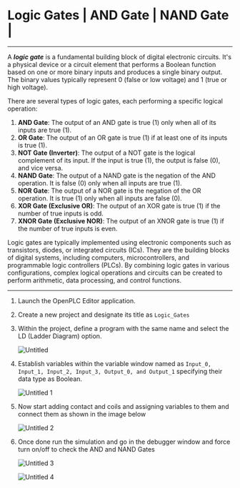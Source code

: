 # Logic Gates | AND Gate | NAND Gate |

---

A ***logic gate*** is a fundamental building block of digital electronic circuits. It's a physical device or a circuit element that performs a Boolean function based on one or more binary inputs and produces a single binary output. The binary values typically represent 0 (false or low voltage) and 1 (true or high voltage).

There are several types of logic gates, each performing a specific logical operation:

1. **AND Gate**: The output of an AND gate is true (1) only when all of its inputs are true (1).
2. **OR Gate**: The output of an OR gate is true (1) if at least one of its inputs is true (1).
3. **NOT Gate (Inverter)**: The output of a NOT gate is the logical complement of its input. If the input is true (1), the output is false (0), and vice versa.
4. **NAND Gate**: The output of a NAND gate is the negation of the AND operation. It is false (0) only when all inputs are true (1).
5. **NOR Gate**: The output of a NOR gate is the negation of the OR operation. It is true (1) only when all inputs are false (0).
6. **XOR Gate (Exclusive OR)**: The output of an XOR gate is true (1) if the number of true inputs is odd.
7. **XNOR Gate (Exclusive NOR)**: The output of an XNOR gate is true (1) if the number of true inputs is even.

Logic gates are typically implemented using electronic components such as transistors, diodes, or integrated circuits (ICs). They are the building blocks of digital systems, including computers, microcontrollers, and programmable logic controllers (PLCs). By combining logic gates in various configurations, complex logical operations and circuits can be created to perform arithmetic, data processing, and control functions.

---

1. Launch the OpenPLC Editor application.
2. Create a new project and designate its title as `Logic_Gates`
3. Within the project, define a program with the same name and select the LD (Ladder Diagram) option.
    
    ![Untitled](https://github.com/virajdesai0309/OpenPLC_Tutorials/assets/87890409/a33aaf36-9ce9-4e7c-80b4-e66bd0fe0711)
    
4. Establish variables within the variable window named as `Input_0, Input_1, Input_2, Input_3, Output_0, and Output_1` specifying their data type as Boolean.
    
   ![Untitled 1](https://github.com/virajdesai0309/OpenPLC_Tutorials/assets/87890409/611893f6-7b9d-4eaf-a576-1074bcb15705)
    
5. Now start adding contact and coils and assigning variables to them and connect them as shown in the image below
    
    ![Untitled 2](https://github.com/virajdesai0309/OpenPLC_Tutorials/assets/87890409/680f5ec2-242b-4d52-bb76-f3acc96a9034)

6. Once done run the simulation and go in the debugger window and force turn on/off to check the AND and NAND Gates
    
    ![Untitled 3](https://github.com/virajdesai0309/OpenPLC_Tutorials/assets/87890409/444e77bc-9b3d-44e5-a998-1d6f6353d6e9)

    ![Untitled 4](https://github.com/virajdesai0309/OpenPLC_Tutorials/assets/87890409/cbfb6567-589b-4bba-bdc5-1d173263dcba)
